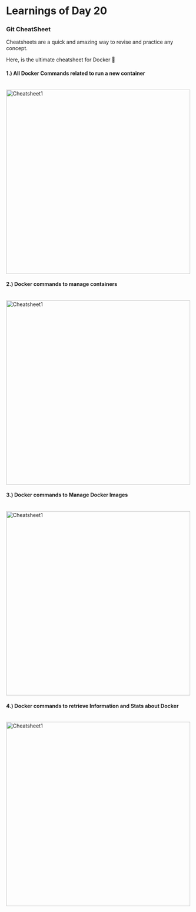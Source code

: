 # Learnings of Day 20

### Git CheatSheet

Cheatsheets are a quick and amazing way to revise and practice any concept. 

Here, is the ultimate cheatsheet for Docker  🐳
<br>

#### 1.)  All Docker Commands related to run a new container
<br>
<img src="https://user-images.githubusercontent.com/115785301/215693697-e41486de-242d-4952-b4c4-9c897e40ab63.png" alt=Cheatsheet1 length=500 width=500 >
<br>





#### 2.) Docker commands to manage containers
<br>
<img src="https://user-images.githubusercontent.com/115785301/215694585-22ed5918-ba01-44f0-8c21-56f82ed09b48.png" alt=Cheatsheet1 length=500 width=500 >
<br>





#### 3.) Docker commands to Manage Docker Images
<br>
<img src="https://user-images.githubusercontent.com/115785301/215695023-8932ad80-1cd6-401c-954f-8ab79231f2da.png" alt=Cheatsheet1 length=500 width=500 >
<br>




#### 4.) Docker commands to retrieve Information and Stats about Docker
<br>
<img src="https://user-images.githubusercontent.com/115785301/216018857-21f82354-73c5-4ea3-9042-3f08aee62aaa.png" alt=Cheatsheet1 length=500 width=500 >
<br>






